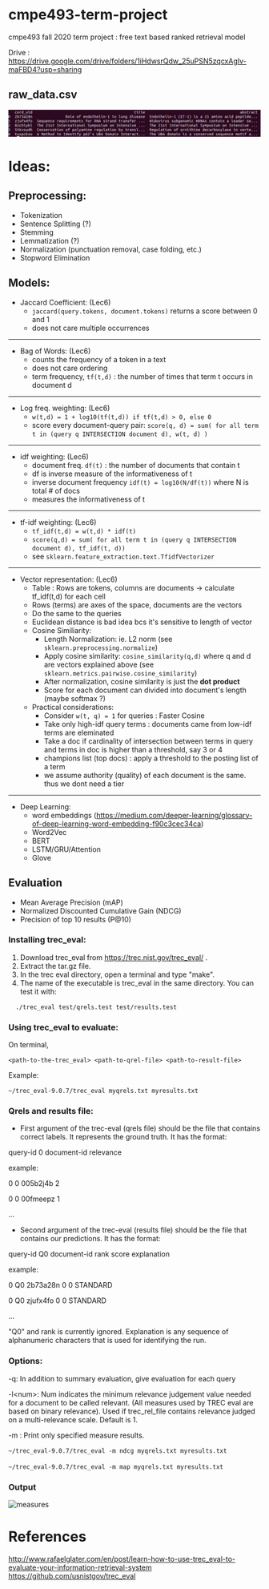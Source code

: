 # cmpe493-term-project
cmpe493 fall 2020 term project : free text based ranked retrieval model 

Drive : https://drive.google.com/drive/folders/1iHdwsrQdw_25uPSN5zqcxAgIv-maFBD4?usp=sharing

 ## raw_data.csv

![image](https://raw.githubusercontent.com/egirgin/cmpe493-term-project/main/raw_data_sample.jpg?token=AGARMYEFCO5JKEPSAOEVDGS73NHQY)


# Ideas:

## Preprocessing:
 - Tokenization
 - Sentence Splitting (?)
 - Stemming
 - Lemmatization (?)
 - Normalization (punctuation removal, case folding, etc.)
 - Stopword Elimination

## Models:
 - Jaccard Coefficient: (Lec6)
    - ``` jaccard(query.tokens, document.tokens) ``` returns a score between 0 and 1
    - does not care multiple occurrences
---
 - Bag of Words: (Lec6)
    - counts the frequency of a token in a text
    - does not care ordering
    - term frequency, ```tf(t,d)``` : the number of times that term t occurs in document d
---
- Log freq. weighting: (Lec6)
    - ```w(t,d) = 1 + log10(tf(t,d)) if tf(t,d) > 0, else 0```
    - score every document-query pair: ```score(q, d) = sum( for all term t in (query q INTERSECTION document d), w(t, d) )```
---
- idf weighting: (Lec6)
    - document freq. ```df(t)``` : the number of documents that contain t
    - df is inverse measure of the informativeness of t
    - inverse document frequency ```idf(t) = log10(N/df(t))``` where N is total # of docs
    - measures the informativeness of t
---
- tf-idf weighting: (Lec6)
    - ```tf_idf(t,d) = w(t,d) * idf(t)```
    - ```score(q,d) = sum( for all term t in (query q INTERSECTION document d), tf_idf(t, d))```
    - see ```sklearn.feature_extraction.text.TfidfVectorizer```
---
- Vector representation: (Lec6)
    - Table : Rows are tokens, columns are documents -> calculate tf_idf(t,d) for each cell
    - Rows (terms) are axes of the space, documents are the vectors
    - Do the same to the queries
    - Euclidean distance is bad idea bcs it's sensitive to length of vector
    - Cosine Similiarity:
        - Length Normalization: ie. L2 norm (see ```sklearn.preprocessing.normalize```)
        - Apply cosine similarity: ```cosine_similarity(q,d)``` where q and d are vectors explained above (see ```sklearn.metrics.pairwise.cosine_similarity```)
        - After normalization, cosine similarity is just the **dot product**
        - Score for each document can divided into document's length (maybe softmax ?)
    - Practical considerations:
        - Consider ```w(t, q) = 1``` for queries : Faster Cosine
        - Take only high-idf query terms : documents came from low-idf terms are eleminated
        - Take a doc if cardinality of intersection between terms in query and terms in doc is higher than a threshold, say 3 or 4
        - champions list (top docs) : apply a threshold to the posting list of a term
        - we assume authority (quality) of each document is the same. thus we dont need a tier 

---
 - Deep Learning:
    - word embeddings (https://medium.com/deeper-learning/glossary-of-deep-learning-word-embedding-f90c3cec34ca)
    - Word2Vec
    - BERT
    - LSTM/GRU/Attention
    - Glove

## Evaluation
 - Mean Average Precision (mAP)
 - Normalized Discounted Cumulative Gain (NDCG)
 - Precision of top 10 results (P@10)
 
### Installing trec_eval:
 1. Download trec_eval from https://trec.nist.gov/trec_eval/ .
 1. Extract the tar.gz file.
 1. In the trec eval directory, open a terminal and type "make".
 1. The name of the executable is trec_eval in the same directory. You can test it with:
  ```
    ./trec_eval test/qrels.test test/results.test
  ```
 
### Using trec_eval to evaluate:
 On terminal,
 ```
 <path-to-the-trec_eval> <path-to-qrel-file> <path-to-result-file>
 ```
 Example:
 ```
 ~/trec_eval-9.0.7/trec_eval myqrels.txt myresults.txt
```

### Qrels and results file:

* First argument of the trec-eval (qrels file) should be the file that contains correct labels. It represents the ground truth. It has the format:

query-id 0 document-id relevance

example:

0 0 005b2j4b 2

0 0 00fmeepz 1

...

* Second argument of the trec-eval (results file) should be the file that contains our predictions. It has the format:

query-id	Q0	document-id	rank	score explanation

example:

0 Q0 2b73a28n 0 0 STANDARD

0 Q0 zjufx4fo 0 0 STANDARD

...

"Q0" and rank is currently ignored. Explanation is any sequence of alphanumeric characters that is used for identifying the run.

### Options:

-q: In addition to summary evaluation, give evaluation for each query

-l\<num\>: Num indicates the minimum relevance judgement value needed for a document to be called relevant. (All measures used by TREC eval are based on binary              relevance).  Used if trec_rel_file contains relevance judged on a multi-relevance scale.  Default is 1.

-m <measure>: Print only specified measure results.
 
 ```
 ~/trec_eval-9.0.7/trec_eval -m ndcg myqrels.txt myresults.txt
 
 ~/trec_eval-9.0.7/trec_eval -m map myqrels.txt myresults.txt
```

### Output

![measures](https://user-images.githubusercontent.com/33669453/102709347-ddf36c00-42ba-11eb-9b41-3a9ef41609f2.png)

# References

http://www.rafaelglater.com/en/post/learn-how-to-use-trec_eval-to-evaluate-your-information-retrieval-system
https://github.com/usnistgov/trec_eval
